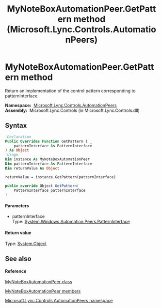 ﻿---
title: MyNoteBoxAutomationPeer.GetPattern method  (Microsoft.Lync.Controls.AutomationPeers)
TOCTitle: 'GetPattern method '
ms:assetid: M:Microsoft.Lync.Controls.AutomationPeers.MyNoteBoxAutomationPeer.GetPattern(System.Windows.Automation.Peers.PatternInterface)_DI_3_UC_OCS14MrefLyncWPF
ms:mtpsurl: https://msdn.microsoft.com/en-us/library/microsoft.lync.controls.automationpeers.mynoteboxautomationpeer.getpattern(v=office.15)
ms:contentKeyID: 48598835
ms.date: 07/28/2014
mtps_version: v=office.15
f1_keywords:
- Microsoft.Lync.Controls.AutomationPeers.MyNoteBoxAutomationPeer.GetPattern
dev_langs:
- CSharp
- JScript
- VB
- other
---

# MyNoteBoxAutomationPeer.GetPattern method

Return an implementation of the control pattern corresponding to patternInterface

**Namespace:**  [Microsoft.Lync.Controls.AutomationPeers](microsoft-lync-controls-automationpeers-namespace_1.md)  
**Assembly:**  Microsoft.Lync.Controls (in Microsoft.Lync.Controls.dll)

## Syntax

``` vb
'Declaration
Public Overrides Function GetPattern ( _
    patternInterface As PatternInterface _
) As Object
'Usage
Dim instance As MyNoteBoxAutomationPeer
Dim patternInterface As PatternInterface
Dim returnValue As Object

returnValue = instance.GetPattern(patternInterface)
```

``` csharp
public override Object GetPattern(
    PatternInterface patternInterface
)
```

#### Parameters

  - patternInterface  
    Type: [System.Windows.Automation.Peers.PatternInterface](http://msdn2.microsoft.com/en-us/library/ms616228)  

#### Return value

Type: [System.Object](http://msdn2.microsoft.com/en-us/library/e5kfa45b)  

## See also

#### Reference

[MyNoteBoxAutomationPeer class](mynoteboxautomationpeer-class-microsoft-lync-controls-automationpeers_1.md)

[MyNoteBoxAutomationPeer members](mynoteboxautomationpeer-members-microsoft-lync-controls-automationpeers_1.md)

[Microsoft.Lync.Controls.AutomationPeers namespace](microsoft-lync-controls-automationpeers-namespace_1.md)


